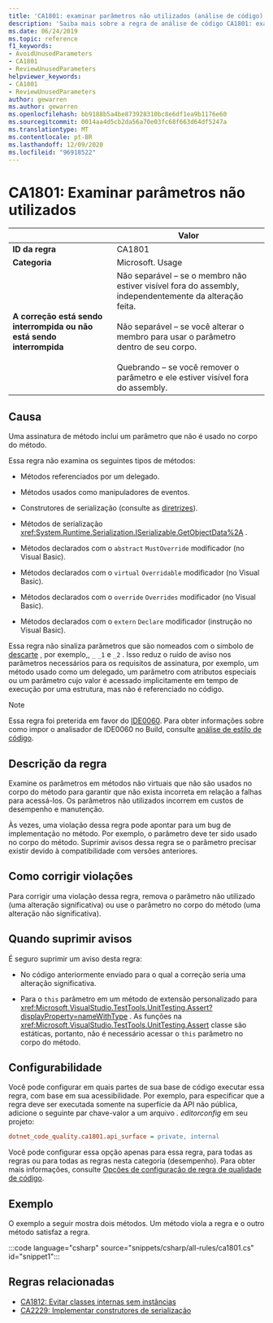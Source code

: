 ```yaml
---
title: 'CA1801: examinar parâmetros não utilizados (análise de código)'
description: 'Saiba mais sobre a regra de análise de código CA1801: examinar parâmetros não utilizados'
ms.date: 06/24/2019
ms.topic: reference
f1_keywords:
- AvoidUnusedParameters
- CA1801
- ReviewUnusedParameters
helpviewer_keywords:
- CA1801
- ReviewUnusedParameters
author: gewarren
ms.author: gewarren
ms.openlocfilehash: bb9188b5a4be873928310bc8e6df1ea9b1176e60
ms.sourcegitcommit: 0014aa4d5cb2da56a70e03fc68f663d64df5247a
ms.translationtype: MT
ms.contentlocale: pt-BR
ms.lasthandoff: 12/09/2020
ms.locfileid: "96918522"
---
```

# <a name="ca1801-review-unused-parameters"></a>CA1801: Examinar parâmetros não utilizados

| | Valor |
|-|-|
| **ID da regra** |CA1801|
| **Categoria** |Microsoft. Usage|
| **A correção está sendo interrompida ou não está sendo interrompida** |Não separável – se o membro não estiver visível fora do assembly, independentemente da alteração feita.<br/><br/>Não separável – se você alterar o membro para usar o parâmetro dentro de seu corpo.<br/><br/>Quebrando – se você remover o parâmetro e ele estiver visível fora do assembly.|

## <a name="cause"></a>Causa

Uma assinatura de método inclui um parâmetro que não é usado no corpo do método.

Essa regra não examina os seguintes tipos de métodos:

- Métodos referenciados por um delegado.

- Métodos usados como manipuladores de eventos.

- Construtores de serialização (consulte as [diretrizes](../../../standard/serialization/serialization-guidelines.md#runtime-serialization)).

- Métodos de serialização <xref:System.Runtime.Serialization.ISerializable.GetObjectData%2A> .

- Métodos declarados com o `abstract` `MustOverride` modificador (no Visual Basic).

- Métodos declarados com o `virtual` `Overridable` modificador (no Visual Basic).

- Métodos declarados com o `override` `Overrides` modificador (no Visual Basic).

- Métodos declarados com o `extern` `Declare` modificador (instrução no Visual Basic).

Essa regra não sinaliza parâmetros que são nomeados com o símbolo de [descarte](../../../csharp/discards.md) , por exemplo,, `_` `_1` e `_2` . Isso reduz o ruído de aviso nos parâmetros necessários para os requisitos de assinatura, por exemplo, um método usado como um delegado, um parâmetro com atributos especiais ou um parâmetro cujo valor é acessado implicitamente em tempo de execução por uma estrutura, mas não é referenciado no código.

> [!NOTE]
> Essa regra foi preterida em favor do [IDE0060](../style-rules/ide0060.md). Para obter informações sobre como impor o analisador de IDE0060 no Build, consulte [análise de estilo de código](../overview.md#code-style-analysis).

## <a name="rule-description"></a>Descrição da regra

Examine os parâmetros em métodos não virtuais que não são usados no corpo do método para garantir que não exista incorreta em relação a falhas para acessá-los. Os parâmetros não utilizados incorrem em custos de desempenho e manutenção.

Às vezes, uma violação dessa regra pode apontar para um bug de implementação no método. Por exemplo, o parâmetro deve ter sido usado no corpo do método. Suprimir avisos dessa regra se o parâmetro precisar existir devido à compatibilidade com versões anteriores.

## <a name="how-to-fix-violations"></a>Como corrigir violações

Para corrigir uma violação dessa regra, remova o parâmetro não utilizado (uma alteração significativa) ou use o parâmetro no corpo do método (uma alteração não significativa).

## <a name="when-to-suppress-warnings"></a>Quando suprimir avisos

É seguro suprimir um aviso desta regra:

- No código anteriormente enviado para o qual a correção seria uma alteração significativa.

- Para o `this` parâmetro em um método de extensão personalizado para <xref:Microsoft.VisualStudio.TestTools.UnitTesting.Assert?displayProperty=nameWithType> . As funções na <xref:Microsoft.VisualStudio.TestTools.UnitTesting.Assert> classe são estáticas, portanto, não é necessário acessar o `this` parâmetro no corpo do método.

## <a name="configurability"></a>Configurabilidade

Você pode configurar em quais partes de sua base de código executar essa regra, com base em sua acessibilidade. Por exemplo, para especificar que a regra deve ser executada somente na superfície da API não pública, adicione o seguinte par chave-valor a um arquivo *. editorconfig* em seu projeto:

```ini
dotnet_code_quality.ca1801.api_surface = private, internal
```

Você pode configurar essa opção apenas para essa regra, para todas as regras ou para todas as regras nesta categoria (desempenho). Para obter mais informações, consulte [Opções de configuração de regra de qualidade de código](../code-quality-rule-options.md).

## <a name="example"></a>Exemplo

O exemplo a seguir mostra dois métodos. Um método viola a regra e o outro método satisfaz a regra.

:::code language="csharp" source="snippets/csharp/all-rules/ca1801.cs" id="snippet1":::

## <a name="related-rules"></a>Regras relacionadas

- [CA1812: Evitar classes internas sem instâncias](ca1812.md)
- [CA2229: Implementar construtores de serialização](ca2229.md)
